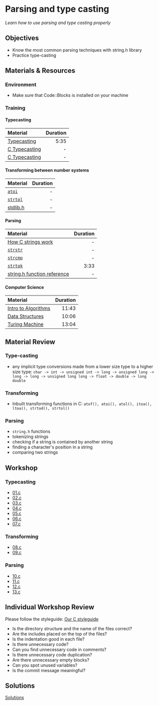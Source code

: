 # Parsing and type casting
*Learn how to use parsing and type casting properly*

## Objectives
- Know the most common parsing techniques with string.h library
- Practice type-casting

## Materials & Resources
### Environment
  - Make sure that Code::Blocks is installed on your machine

### Training

#### Typecasting
| Material | Duration |
|:---------|-----:|
| [Typecasting](https://www.youtube.com/watch?v=ohVRskLlHqM) | 5:35 |
| [C Typecasting](https://www.tutorialspoint.com/cprogramming/c_type_casting.htm) | - |
| [C Typecasting](http://www.w3schools.in/c-tutorial/type-casting/) | - |


#### Transforming between number systems
| Material | Duration |
|:---------|-----:|
| [`atoi`](https://www.tutorialspoint.com/c_standard_library/c_function_atoi.htm) | - |
| [`strtol`](https://www.tutorialspoint.com/c_standard_library/c_function_strtol.htm) | - |
| [stdlib.h](http://www.cplusplus.com/reference/cstdlib/) | - |


#### Parsing
| Material | Duration |
|:---------|-----:|
| [How C strings work](https://www.programiz.com/c-programming/c-strings) | - |
| [`strstr`](https://www.tutorialspoint.com/c_standard_library/c_function_strstr.htm) | - |
| [`strcmp`](https://www.programiz.com/c-programming/library-function/string.h/strcmp) | - |
| [`strtok`](https://www.youtube.com/watch?v=LsWxVwCqVO4) | 3:33 |
| [string.h function reference](http://www.cplusplus.com/reference/cstring/) | - |

#### Computer Science
| Material | Duration |
|:---------|-----:|
| [Intro to Algorithms](https://www.youtube.com/watch?v=rL8X2mlNHPM&list=PL8dPuuaLjXtNlUrzyH5r6jN9ulIgZBpdo&index=14) | 11:43 |
| [Data Structures](https://www.youtube.com/watch?v=DuDz6B4cqVc&index=15&list=PL8dPuuaLjXtNlUrzyH5r6jN9ulIgZBpdo) | 10:06 |
| [Turing Machine](https://www.youtube.com/watch?v=7TycxwFmdB0&index=16&list=PL8dPuuaLjXtNlUrzyH5r6jN9ulIgZBpdo) | 13:04 |


## Material Review
### Type-casting
- any implicit type conversions made from a lower size type to a higher size type: `char -> int -> unsigned int -> long -> unsigned long -> long -> long -> unsigned long long -> float -> double -> long double`

### Transforming
- Inbuilt transforming functions in C: `atof(), atoi(), atol(), itoa(), ltoa(), strtod(), strtol()`

### Parsing
- `string.h` functions
- tokenizing strings
- checking if a string is contained by another string
- finding a character's position in a string
- comparing two strings

## Workshop
### Typecasting
- [01.c](Workshop/01.c)
- [02.c](Workshop/02.c)
- [03.c](Workshop/03.c)
- [04.c](Workshop/04.c)
- [05.c](Workshop/05.c)
- [06.c](Workshop/06.c)
- [07.c](Workshop/07.c)

### Transforming
- [08.c](Workshop/06.c)
- [09.c](Workshop/07.c)

### Parsing
- [10.c](Workshop/08.c)
- [11.c](Workshop/09.c)
- [12.c](Workshop/10.c)
- [13.c](Workshop/10.c)

## Individual Workshop Review
Please follow the styleguide: [Our C styleguide](https://github.com/greenfox-academy/teaching-materials/blob/master/styleguide/c.md)

 - Is the directory structure and the name of the files correct?
 - Are the includes placed on the top of the files?
 - Is the indentation good in each file?
 - Is there unnecessary code?
 - Can you find unnecessary code in comments?
 - Is there unnecessary code duplication?
 - Are there unnecessary empty blocks?
 - Can you spot unused variables?
 - Is the commit message meaningful?

## Solutions
[Solutions](https://github.com/greenfox-academy/teaching-materials/tree/master/workshop-hardware/solutions/solutions/parsing-and-type-casting)